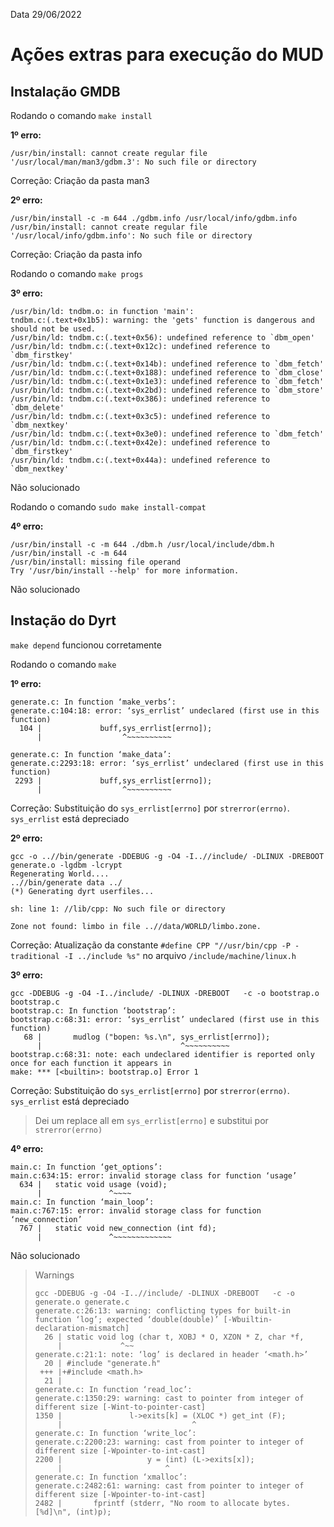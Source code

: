 Data 29/06/2022

# Ações extras para execução do MUD

## Instalação GMDB

Rodando o comando ```make install```

**1º erro:** 
```/usr/bin/install -c -m 644 ./gdbm.3 /usr/local/man/man3/gdbm.3
/usr/bin/install: cannot create regular file '/usr/local/man/man3/gdbm.3': No such file or directory
```

Correção: Criação da pasta man3

**2º erro:** 
```
/usr/bin/install -c -m 644 ./gdbm.info /usr/local/info/gdbm.info
/usr/bin/install: cannot create regular file '/usr/local/info/gdbm.info': No such file or directory
```

Correção: Criação da pasta info

Rodando o comando ```make progs```

**3º erro:** 
```
/usr/bin/ld: tndbm.o: in function 'main':
tndbm.c:(.text+0x1b5): warning: the 'gets' function is dangerous and should not be used.
/usr/bin/ld: tndbm.c:(.text+0x56): undefined reference to `dbm_open'
/usr/bin/ld: tndbm.c:(.text+0x12c): undefined reference to `dbm_firstkey'
/usr/bin/ld: tndbm.c:(.text+0x14b): undefined reference to `dbm_fetch'
/usr/bin/ld: tndbm.c:(.text+0x188): undefined reference to `dbm_close'
/usr/bin/ld: tndbm.c:(.text+0x1e3): undefined reference to `dbm_fetch'
/usr/bin/ld: tndbm.c:(.text+0x2bd): undefined reference to `dbm_store'
/usr/bin/ld: tndbm.c:(.text+0x386): undefined reference to `dbm_delete'
/usr/bin/ld: tndbm.c:(.text+0x3c5): undefined reference to `dbm_nextkey'
/usr/bin/ld: tndbm.c:(.text+0x3e0): undefined reference to `dbm_fetch'
/usr/bin/ld: tndbm.c:(.text+0x42e): undefined reference to `dbm_firstkey'
/usr/bin/ld: tndbm.c:(.text+0x44a): undefined reference to `dbm_nextkey'
```

Não solucionado

Rodando o comando ```sudo make install-compat```

**4º erro:** 
```
/usr/bin/install -c -m 644 ./dbm.h /usr/local/include/dbm.h
/usr/bin/install -c -m 644 
/usr/bin/install: missing file operand
Try '/usr/bin/install --help' for more information.
```

Não solucionado

## Instação do Dyrt

```make depend``` funcionou corretamente

Rodando o comando ```make```

**1º erro:**
```
generate.c: In function ‘make_verbs’:
generate.c:104:18: error: ‘sys_errlist’ undeclared (first use in this function)
  104 |             buff,sys_errlist[errno]);
      |                  ^~~~~~~~~~~
```

```
generate.c: In function ‘make_data’:
generate.c:2293:18: error: ‘sys_errlist’ undeclared (first use in this function)
 2293 |             buff,sys_errlist[errno]);
      |                  ^~~~~~~~~~~
```

Correção: Substituição do ```sys_errlist[errno]``` por ```strerror(errno)```. ```sys_errlist``` está depreciado

**2º erro:** 
```
gcc -o ..//bin/generate -DDEBUG -g -O4 -I..//include/ -DLINUX -DREBOOT generate.o -lgdbm -lcrypt
Regenerating World....
..//bin/generate data ../
(*) Generating dyrt userfiles...

sh: line 1: //lib/cpp: No such file or directory                               

Zone not found: limbo in file ..//data/WORLD/limbo.zone.
```

Correção: Atualização da constante ```#define CPP "//usr/bin/cpp -P -traditional -I ../include %s"``` no arquivo ```/include/machine/linux.h```

**3º erro:**
```
gcc -DDEBUG -g -O4 -I../include/ -DLINUX -DREBOOT   -c -o bootstrap.o bootstrap.c
bootstrap.c: In function ‘bootstrap’:
bootstrap.c:68:31: error: ‘sys_errlist’ undeclared (first use in this function)
   68 |       mudlog ("bopen: %s.\n", sys_errlist[errno]);
      |                               ^~~~~~~~~~~
bootstrap.c:68:31: note: each undeclared identifier is reported only once for each function it appears in
make: *** [<builtin>: bootstrap.o] Error 1
```

Correção: Substituição do ```sys_errlist[errno]``` por ```strerror(errno)```. ```sys_errlist``` está depreciado

> Dei um replace all em ```sys_errlist[errno]``` e substitui por ```strerror(errno)```

**4º erro:**
```
main.c: In function ‘get_options’:
main.c:634:15: error: invalid storage class for function ‘usage’
  634 |   static void usage (void);
      |               ^~~~~
main.c: In function ‘main_loop’:
main.c:767:15: error: invalid storage class for function ‘new_connection’
  767 |   static void new_connection (int fd);
      |               ^~~~~~~~~~~~~~
```

Não solucionado

> Warnings 
> ```
>gcc -DDEBUG -g -O4 -I..//include/ -DLINUX -DREBOOT   -c -o generate.o generate.c
>generate.c:26:13: warning: conflicting types for built-in function ‘log’; expected ‘double(double)’ [-Wbuiltin-declaration-mismatch]
>   26 | static void log (char t, XOBJ * O, XZON * Z, char *f,
>      |             ^~~
>generate.c:21:1: note: ‘log’ is declared in header ‘<math.h>’
>   20 | #include "generate.h"
>  +++ |+#include <math.h>
>   21 | 
>generate.c: In function ‘read_loc’:
>generate.c:1350:29: warning: cast to pointer from integer of different size [-Wint-to-pointer-cast]
> 1350 |               l->exits[k] = (XLOC *) get_int (F);
>      |                             ^
>generate.c: In function ‘write_loc’:
>generate.c:2200:23: warning: cast from pointer to integer of different size [-Wpointer-to-int-cast]
> 2200 |                   y = (int) (L->exits[x]);
>      |                       ^
>generate.c: In function ‘xmalloc’:
>generate.c:2482:61: warning: cast from pointer to integer of different size [-Wpointer-to-int-cast]
> 2482 |       fprintf (stderr, "No room to allocate bytes. [%d]\n", (int)p);
> ```